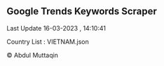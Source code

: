 

## Google Trends Keywords Scraper 
 
Last Update 16-03-2023 , 14:10:41

Country List :
VIETNAM.json



© Abdul Muttaqin 
